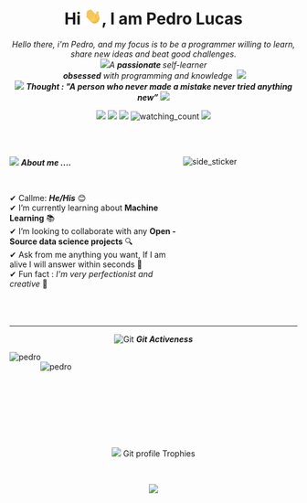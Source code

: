 <h1 align="center">
  Hi
  <img
    src="https://raw.githubusercontent.com/ABSphreak/ABSphreak/master/gifs/Hi.gif"
    width="30px" />, I am Pedro Lucas
</h1>

<p align="center">
  <em>
    Hello there, i'm Pedro, and my focus is to be a programmer willing to learn, share new
    ideas and beat good challenges.<br />
    <img
      src="https://github.com/TheDudeThatCode/TheDudeThatCode/blob/master/Assets/Developer.gif"
      width="30px" />A <b>passionate </b>self-learner<br />
      &nbsp;<b>obsessed</b> with programming and knowledge&nbsp;
    <img
      src="https://github.com/TheDudeThatCode/TheDudeThatCode/blob/master/Assets/Designer.gif"
      width="36px" />
  </em>

  <br />
  <img
    src="https://media.giphy.com/media/gH3LO09IOiZIqePwv9/giphy.gif"
    width="50" />
  <b><i align="center">Thought : "A person who never made a mistake never tried anything new”</i></b>
  <img src="https://media.giphy.com/media/qjqUcgIyRjsl2/giphy.gif" width="50" />
</p>

<p align="center">
  <img src="https://img.shields.io/badge/Age-18-C7EF00" />
  <img src="https://img.shields.io/badge/Lives-Brasil-9067C6" />
  <img src="https://img.shields.io/badge/Focus-Machine%20Learning-5ADBFF" />
  <img src="https://komarev.com/ghpvc/?username=pdro-lucas&color=7692FF" alt="watching_count" />
  <img src="https://img.shields.io/badge/Languages-Python%2C%20JS-FF5714" />
</p>

<br /><br />

<img
  align="right"
  width="200px"
  height="200px"
  alt="side_sticker"
  src="https://media.giphy.com/media/TEnXkcsHrP4YedChhA/giphy.gif" />
<img
  src="https://media.giphy.com/media/iY8CRBdQXODJSCERIr/giphy.gif"
  width="30px" />&nbsp;***About me ....***
  
<br />

✔ Callme: ***He/His*** 😊 <br />
✔ I’m currently learning about **Machine Learning** 📚<br />
✔ I’m looking to collaborate with any **Open - Source data science projects** 🔍<br />
✔ Ask from me anything you want, If I am alive I will answer within seconds
👻<br />
✔ Fun fact : *I'm very perfectionist and creative* 🌈<br /><br /><br /><br />

<hr />

<p align="center">
  <img
    src="https://media.giphy.com/media/W5eoZHPpUx9sapR0eu/giphy.gif"
    width="30px"
    alt="Git" />&nbsp;<i><b>Git Activeness</b></i>
</p>

<a src="https://github.com/pdro-lucas/pdro-lucas/README.md">
  <img
    align="left"
    src="https://github-readme-stats.vercel.app/api/wakatime?username=pdrolucas&show_icons=true&locale=en&layout=compact&theme=github_dark"
    alt="pedro"
    width="450" />
</a>
<a src="https://github.com/pdro-lucas/pdro-lucas/README.md">
  <img
    align="right"
    src="https://github-readme-stats.vercel.app/api?username=pdro-lucas&show_icons=true&locale=en&layout=compact&theme=github_dark"
    alt="pedro"
    width="450" />
</a>

<br /><br /><br /><br /><br /><br /><br /><br /><br />

<p align="center">
  <img
    src="https://media.giphy.com/media/QaMcXSekUWx7aogAUr/giphy.gif"
    width="30" />&nbsp;Git profile Trophies
</p>
<br />
<p align="center">
  <img
    src="https://github-profile-trophy.vercel.app/?username=pdro-lucas&theme=tokyonight&margin-w=15&no-frame=true&no-bg=true" />
</p>
